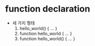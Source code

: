 # function declaration

- 세 가지 형태
    1. hello_world()
        {
            ...
        }
    2. function hello_world
        {
            ...
        }
    3. function hello_world()
        {
            ...
        }